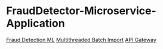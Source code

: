 # FraudDetector-Microservice-Application

[Fraud Detection ML](https://github.com/evan999/FraudDetector-FraudDetection)
[Multithreaded Batch Import](https://github.com/evan999/FraudDetector-AuthorizationMS)
[API Gateway](https://github.com/evan999/FinanceTracker-Java-Gateway)
